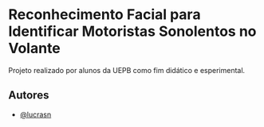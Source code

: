 
# Reconhecimento Facial para Identificar Motoristas Sonolentos no Volante

Projeto realizado por alunos da UEPB como fim didático e esperimental.


## Autores

- [@lucrasn](https://github.com/lucrasn)

